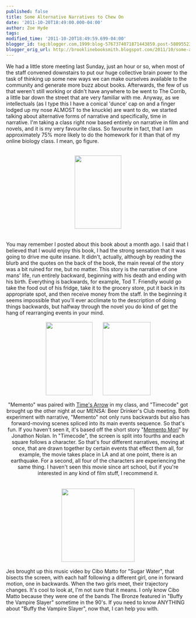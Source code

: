 ```yaml
---
published: false
title: Some Alternative Narratives to Chew On
date: '2011-10-20T18:49:00.000-04:00'
author: Zoe Hyde
tags: 
modified_time: '2011-10-20T18:49:59.699-04:00'
blogger_id: tag:blogger.com,1999:blog-5767374071871443859.post-580955234131314315
blogger_orig_url: http://brooklinebooksmith.blogspot.com/2011/10/some-alternative-narratives-to-chew-on.html
---
```


We had a little store meeting last Sunday, just an hour or so, when most of the staff convened downstairs to put our huge collective brain power to the task of thinking up some new ways we can make ourselves available to the community and generate more buzz about books. Afterwards, the few of us that weren't still working or didn't have anywhere to be went to The Corrib, a little bar down the street that are very familiar with me. Anyway, as we intellectuals (as I type this I have a conical 'dunce' cap on and a finger lodged up my nose ALMOST&nbsp;to the knuckle) are want to do, we started talking about alternative forms of narrative and specifically, time in narrative. I'm taking a class right now based entirely on narrative in film and novels, and it is my very favourite class. So favourite in fact, that I am approximately 75% more likely to do the homework for it than that of my online biology class. I mean, go figure. <br /><br /><div class="separator" style="clear: both; text-align: center;"><a href="http://www.esquire.com/cm/esquire/images/times-arrow-amis-def-70739105.jpg" imageanchor="1" style="margin-left: 1em; margin-right: 1em;"><img border="0" height="200" rda="true" src="http://www.esquire.com/cm/esquire/images/times-arrow-amis-def-70739105.jpg" width="128" /></a></div><div class="separator" style="clear: both; text-align: center;"><br /></div><div class="separator" style="clear: both; text-align: center;"><br /></div><div style="border-bottom: medium none; border-left: medium none; border-right: medium none; border-top: medium none; text-align: left;">You may remember I posted about this book about a month ago. I said that I believed that I would enjoy this book, I had the strong sensation that it was going to drive me quite insane. It didn't, actually, although by reading the blurb and the quotes on the back of the book, the main reveal of the story was a bit ruined for me, but no matter. This story is the narrative of one mans' life, run entirely backward, beginning with his death and ending with his birth. Everything is backwards, for example, Tod T. Friendly would go take the food out of his fridge, take it to the grocery store, put it back in its appropriate spot, and then receive money from the staff.&nbsp;In the beginning it seems impossible that you'll ever acclimate to the description of doing things backwards, but halfway through the novel you do kind of get the hang of rearranging events in your mind. </div><div style="text-align: left;"><br /></div><div class="separator" style="border-bottom: medium none; border-left: medium none; border-right: medium none; border-top: medium none; clear: both; text-align: center;"><a href="http://t2.gstatic.com/images?q=tbn:ANd9GcR2mSGO27_K8rlYCooEElAGjM2saeuuP9RlkYz4MNXI0L6u2SSv4apuvmqp" imageanchor="1" style="margin-left: 1em; margin-right: 1em;"><img border="0" height="200" rda="true" src="http://t2.gstatic.com/images?q=tbn:ANd9GcR2mSGO27_K8rlYCooEElAGjM2saeuuP9RlkYz4MNXI0L6u2SSv4apuvmqp" width="128" /></a><a href="http://the-reviewer.net/wp-content/uploads/timecode.jpg" imageanchor="1" style="margin-left: 1em; margin-right: 1em;"><img border="0" height="200" rda="true" src="http://the-reviewer.net/wp-content/uploads/timecode.jpg" width="131" /></a></div><div class="separator" style="border-bottom: medium none; border-left: medium none; border-right: medium none; border-top: medium none; clear: both; text-align: center;"><br /></div><div class="separator" style="border-bottom: medium none; border-left: medium none; border-right: medium none; border-top: medium none; clear: both; text-align: center;">"Memento" was paired with <u>Time's Arrow</u> in my class, and "Timecode" got brought up the other night at our MENSA: Beer Drinker's Club meeting. Both experiment with narrative, "Memento" not only runs backwards but also has forward-moving scenes spliced into its main events sequence.&nbsp;So that's fun. If you haven't seen it, it's based off the short story "<a href="http://www.impulsenine.com/homepage/pages/shortstories/memento_mori.htm">Memento Mori</a>" by Jonathon Nolan.&nbsp;In "Timecode", the screen is split into fourths and each square follows a character. So that's four different narratives, moving at once, that are drawn together by certain events that effect them all, for example, the movie takes place in LA and at one point, there is an earthquake. For a second, all four of the characters are experiencing the same thing. I haven't seen this movie since art school, but if you're interested in any kind of film stuff, I recommend it. </div><div class="separator" style="border-bottom: medium none; border-left: medium none; border-right: medium none; border-top: medium none; clear: both; text-align: center;"><br /></div><div class="separator" style="border-bottom: medium none; border-left: medium none; border-right: medium none; border-top: medium none; clear: both; text-align: center;"><br /></div><div class="separator" style="clear: both; text-align: center;"><a href="http://image.kazaa.com/images/65/603497253265/Cibo_Matto/Stereotype_A/Cibo_Matto-Stereotype_A_3.jpg" imageanchor="1" style="margin-left: 1em; margin-right: 1em;"><img border="0" height="200" rda="true" src="http://image.kazaa.com/images/65/603497253265/Cibo_Matto/Stereotype_A/Cibo_Matto-Stereotype_A_3.jpg" width="200" /></a></div><br />Jes brought up this music video by Cibo Matto for "Sugar Water", that bisects the screen, with each half following a different girl, one in forward motion, one in backwards. When the two girls meet, their trajectory changes. It's cool to look at, I'm not sure that it means. I only know Cibo Matto because they were one of the bands The Bronze featured in "Buffy the Vampire Slayer" sometime in the 90's. If you need to know ANYTHING about "Buffy the Vampire Slayer", now that, I can help you with.<br /><div class="separator" style="border-bottom: medium none; border-left: medium none; border-right: medium none; border-top: medium none; clear: both; text-align: center;"><br /></div><div style="text-align: left;"><br /></div>